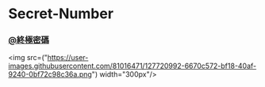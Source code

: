 # Secret-Number
### [@終極密碼](https://qew4476.github.io/Secret-Number/)
<img src=("https://user-images.githubusercontent.com/81016471/127720992-6670c572-bf18-40af-9240-0bf72c98c36a.png") width="300px"/>

